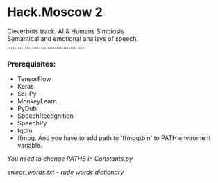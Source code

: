 # Hack.Moscow 2
Cleverbots track. AI &amp; Humans Simbiosis  
Semantical and emotional analisys of speech.  
............................................
### Prerequisites:

- TensorFlow
- Keras
- Sci-Py
- MonkeyLearn
- PyDub
- SpeechRecognition
- SpeechPy
- tqdm
- ffmpg. And you have to add path to 'ffmpg\bin' to PATH enviroment variable.

*You need to change PATHS in Constants.py* 

*swear_words.txt - rude words dictionary*

